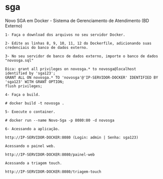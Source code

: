 # sga
Novo SGA em Docker - Sistema de Gerenciamento de Atendimento (BD Externo)

    1- Faça o download dos arquivos no seu servidor Docker.
 
    2- Edite as linhas 8, 9, 10, 11, 12 do Dockerfile, adicionando suas credenciais do banco de dados externo.
    
    3- No seu servidor de banco de dados externo, importe o banco de dados "novosga.sql"
    
    Dica: grant all privileges on novosga.* to novosga@localhost identified by 'sga123';
    GRANT ALL ON novosga.* TO 'novosga'@'IP-SERVIDOR-DOCKER' IDENTIFIED BY 'sga123' WITH GRANT OPTION;
    flush privileges;
 
    4- Faça o build. 
    
    # docker build -t novosga .
    
    5- Execute o container.
    
    # docker run --name Novo-Sga -p 8080:80 -d novosga
    
    6- Acessando a aplicação.
    
    http://IP-SERVIDOR-DOCKER:8080 (Login: admin | Senha: sga123)
    
    Acessando o painel web.
    
    http://IP-SERVIDOR-DOCKER:8080/painel-web
    
    Acessando a triagem touch.
    
    http://IP-SERVIDOR-DOCKER:8080/triagem-touch
    
     
